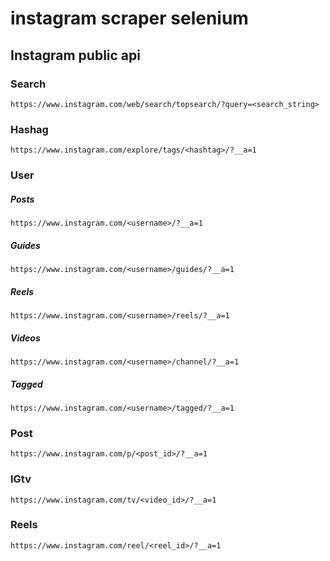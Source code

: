 # instagram scraper selenium

## Instagram public api

### Search
```
https://www.instagram.com/web/search/topsearch/?query=<search_string>
```

### Hashag
```
https://www.instagram.com/explore/tags/<hashtag>/?__a=1
```

### User
##### Posts
```
https://www.instagram.com/<username>/?__a=1
```
##### Guides
```
https://www.instagram.com/<username>/guides/?__a=1
```
##### Reels
```
https://www.instagram.com/<username>/reels/?__a=1
```
##### Videos
```
https://www.instagram.com/<username>/channel/?__a=1
```
##### Tagged
```
https://www.instagram.com/<username>/tagged/?__a=1
```


### Post
```
https://www.instagram.com/p/<post_id>/?__a=1
```

### IGtv
```
https://www.instagram.com/tv/<video_id>/?__a=1
```

### Reels
```
https://www.instagram.com/reel/<reel_id>/?__a=1
```
